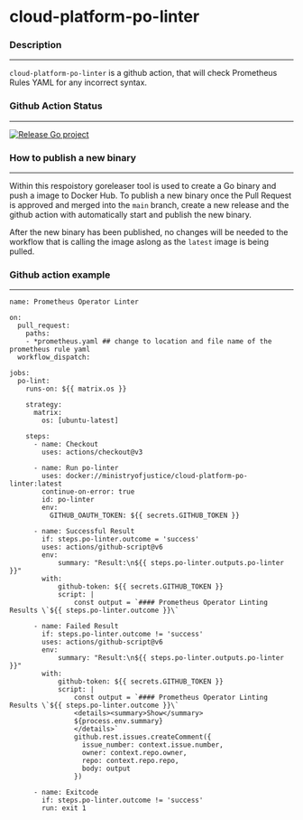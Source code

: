 # cloud-platform-po-linter
### Description
---
`cloud-platform-po-linter` is a github action, that will check Prometheus Rules YAML for any incorrect syntax.
### Github Action Status
---
[![Release Go project](https://github.com/ministryofjustice/cloud-platform-po-linter/actions/workflows/go-release.yaml/badge.svg)](https://github.com/ministryofjustice/cloud-platform-po-linter/actions/workflows/go-release.yaml)
### How to publish a new binary
---

Within this respoistory goreleaser tool is used to create a Go binary and push a image to Docker Hub. To publish a new binary once the Pull Request is approved and merged into the `main` branch, create a new release and the github action with automatically start and publish the new binary. 

After the new binary has been published, no changes will be needed to the workflow that is calling the image aslong as the `latest` image is being pulled.

### Github action example 
---
```
name: Prometheus Operator Linter

on:
  pull_request:
    paths:
    - *prometheus.yaml ## change to location and file name of the prometheus rule yaml
  workflow_dispatch:

jobs:
  po-lint:
    runs-on: ${{ matrix.os }}

    strategy:
      matrix:
        os: [ubuntu-latest]

    steps:
      - name: Checkout
        uses: actions/checkout@v3

      - name: Run po-linter
        uses: docker://ministryofjustice/cloud-platform-po-linter:latest
        continue-on-error: true
        id: po-linter
        env:
          GITHUB_OAUTH_TOKEN: ${{ secrets.GITHUB_TOKEN }}
          
      - name: Successful Result
        if: steps.po-linter.outcome = 'success'
        uses: actions/github-script@v6
        env:
            summary: "Result:\n${{ steps.po-linter.outputs.po-linter }}"
        with:
            github-token: ${{ secrets.GITHUB_TOKEN }}
            script: |
                const output = `#### Prometheus Operator Linting Results \`${{ steps.po-linter.outcome }}\`

      - name: Failed Result
        if: steps.po-linter.outcome != 'success'
        uses: actions/github-script@v6
        env:
            summary: "Result:\n${{ steps.po-linter.outputs.po-linter }}"
        with:
            github-token: ${{ secrets.GITHUB_TOKEN }}
            script: |
                const output = `#### Prometheus Operator Linting Results \`${{ steps.po-linter.outcome }}\`
                <details><summary>Show</summary>
                ${process.env.summary}
                </details>`
                github.rest.issues.createComment({
                  issue_number: context.issue.number,
                  owner: context.repo.owner,
                  repo: context.repo.repo,
                  body: output
                })

      - name: Exitcode
        if: steps.po-linter.outcome != 'success'
        run: exit 1
```
